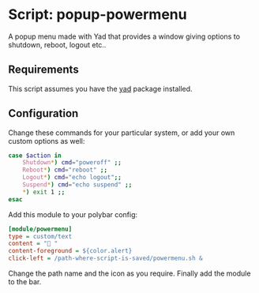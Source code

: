 
# Script: popup-powermenu
A popup menu made with Yad that provides a window giving options to shutdown, reboot, logout etc..


## Requirements

This script assumes you have the [yad](https://github.com/v1cont/yad) package installed.


## Configuration



Change these commands for your particular system, or add your own custom options as well:

```sh
case $action in
    Shutdown*) cmd="poweroff" ;;
    Reboot*) cmd="reboot" ;;
    Logout*) cmd="echo logout";;
    Suspend*) cmd="echo suspend" ;;
    *) exit 1 ;;    
esac

```

Add this module to your polybar config:


```ini
[module/powermenu]
type = custom/text
content = " "
content-foreground = ${color.alert}
click-left = /path-where-script-is-saved/powermenu.sh &

```
Change the path name and the icon as you require.
Finally add the module to the bar.

